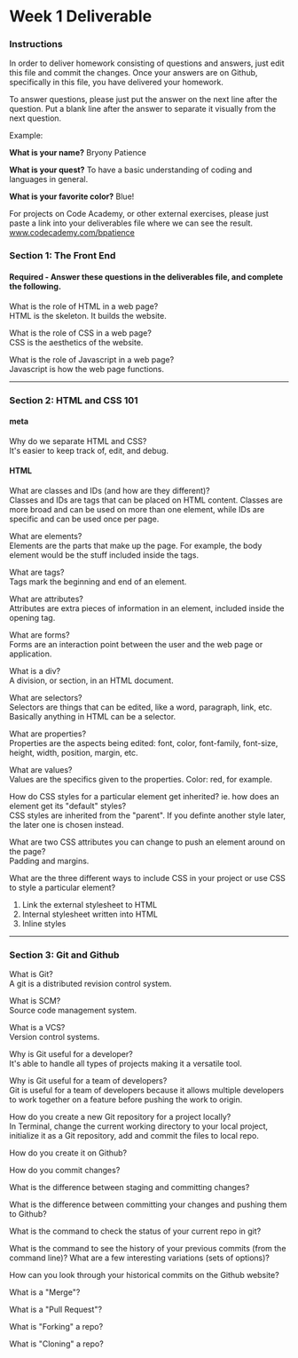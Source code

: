 # Week 1 Deliverable  

### Instructions  

In order to deliver homework consisting of questions and answers, just edit this file and commit the changes.  Once your answers are on Github, specifically in this file, you have delivered your homework.  
  
To answer questions, please just put the answer on the next line after the question.  Put a blank line after the answer to separate it visually from the next question.  

Example:  

**What is your name?**
Bryony Patience  

**What is your quest?**
To have a basic understanding of coding and languages in general.  

**What is your favorite color?**
Blue!  

For projects on Code Academy, or other external exercises, please just paste a link into your deliverables file where we can see the result.  
www.codecademy.com/bpatience

### Section 1: The Front End
#### Required - Answer these questions in the deliverables file, and complete the following. 
What is the role of HTML in a web page?  
HTML is the skeleton. It builds the website. 

What is the role of CSS in a web page?  
CSS is the aesthetics of the website. 

What is the role of Javascript in a web page?  
Javascript is how the web page functions. 

---

### Section 2: HTML and CSS 101

#### meta
Why do we separate HTML and CSS?  
It's easier to keep track of, edit, and debug.

#### HTML
What are classes and IDs (and how are they different)?  
Classes and IDs are tags that can be placed on HTML content. Classes are more broad and can be used on more than one element, while IDs are specific and can be used once per page.  

What are elements?  
Elements are the parts that make up the page. For example, the body element would be the stuff included inside the <body></body> tags.  

What are tags?  
Tags mark the beginning and end of an element. 

What are attributes?  
Attributes are extra pieces of information in an element, included inside the opening tag. 

What are forms?  
Forms are an interaction point between the user and the web page or application.  

What is a div?  
A division, or section, in an HTML document. 

What are selectors?  
Selectors are things that can be edited, like a word, paragraph, link, etc. Basically anything in HTML can be a selector.

What are properties?  
Properties are the aspects being edited: font, color, font-family, font-size, height, width, position, margin, etc. 

What are values?  
Values are the specifics given to the properties. Color: red, for example. 

How do CSS styles for a particular element get inherited? ie. how does an element get its "default" styles?  
CSS styles are inherited from the "parent". If you definte another style later, the later one is chosen instead. 

What are two CSS attributes you can change to push an element around on the page?  
Padding and margins. 

What are the three different ways to include CSS in your project or use CSS to style a particular element?  
1. Link the external stylesheet to HTML 
2. Internal stylesheet written into HTML 
3. Inline styles 

---
### Section 3: Git and Github  
What is Git?  
A git is a distributed revision control system.  

What is SCM?  
Source code management system. 

What is a VCS?  
Version control systems.  

Why is Git useful for a developer?  
It's able to handle all types of projects making it a versatile tool. 

Why is Git useful for a team of developers?  
Git is useful for a team of developers because it allows multiple developers to work together on a feature before pushing the work to origin.  

How do you create a new Git repository for a project locally?  
In Terminal, change the current working directory to your local project, initialize it as a Git repository, add and commit the files to local repo. 

How do you create it on Github?  


How do you commit changes?  


What is the difference between staging and committing changes?  


What is the difference between committing your changes and pushing them to Github?  


What is the command to check the status of your current repo in git?  


What is the command to see the history of your previous commits (from the command line)?  What are a few interesting variations (sets of options)?  


How can you look through your historical commits on the Github website?  


What is a "Merge"?  


What is a "Pull Request"?  


What is "Forking" a repo?  


What is "Cloning" a repo?  


